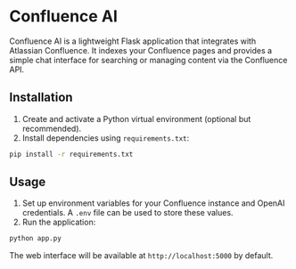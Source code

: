 # Confluence AI

Confluence AI is a lightweight Flask application that integrates with Atlassian Confluence. It indexes your Confluence pages and provides a simple chat interface for searching or managing content via the Confluence API.

## Installation

1. Create and activate a Python virtual environment (optional but recommended).
2. Install dependencies using `requirements.txt`:

```bash
pip install -r requirements.txt
```

## Usage

1. Set up environment variables for your Confluence instance and OpenAI credentials. A `.env` file can be used to store these values.
2. Run the application:

```bash
python app.py
```

The web interface will be available at `http://localhost:5000` by default.
